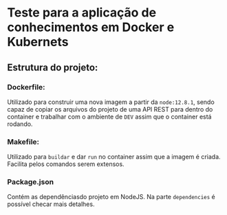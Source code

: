 # Teste para a aplicação de conhecimentos em Docker e Kubernets

## Estrutura do projeto:

### Dockerfile:

Utilizado para construir uma nova imagem a partir da ```node:12.8.1```, sendo capaz de copiar os arquivos do projeto de uma API REST para dentro do container e trabalhar com o ambiente de ```DEV``` assim que o container está rodando.

### Makefile:

Utilizado para ```buildar``` e dar ```run``` no container assim que a imagem é criada. Facilita pelos comandos serem extensos.

### Package.json

Contém as dependênciasdo projeto em NodeJS. Na parte ```dependencies``` é possível checar mais detalhes.
